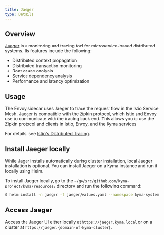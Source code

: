 ```yaml
---
title: Jaeger
type: Details
---
```


## Overview
[Jaeger](http://jaeger.readthedocs.io/en/latest/) is a monitoring and tracing tool for microservice-based distributed systems. Its features include the following:

- Distributed context propagation
- Distributed transaction monitoring
- Root cause analysis
- Service dependency analysis
- Performance and latency optimization

## Usage 

The Envoy sidecar uses Jaeger to trace the request flow in the Istio Service Mesh. Jaeger is compatible with the Zipkin protocol, which Istio and Envoy use to communicate with the tracing back end. This allows you to use the Zipkin protocol and clients in Istio, Envoy, and the Kyma services.

For details, see [Istio's Distributed Tracing](https://istio.io/docs/tasks/telemetry/distributed-tracing.html).

## Install Jaeger locally
While Jager installs automatically during cluster installation, local Jaeger installation is optional. You can install Jaeger on a Kyma instance and run it locally using Helm.

To install Jaeger locally, go to the `~/go/src/github.com/kyma-project/kyma/resources/` directory and run the following command:
```bash
$ helm install -n jaeger -f jaeger/values.yaml --namespace kyma-system --set-string global.domainName=kyma.local --set-string global.isLocalEnv=true jaeger/
```
## Access Jaeger

Access the Jaeger UI either locally at `https://jaeger.kyma.local` or on a cluster at `https://jaeger.{domain-of-kyma-cluster}`. 


